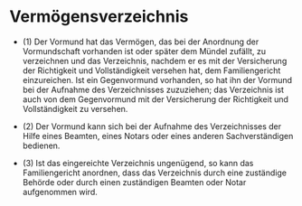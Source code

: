 # Vermögensverzeichnis

- (1) Der Vormund hat das Vermögen, das bei der Anordnung der Vormundschaft vorhanden ist oder später dem Mündel zufällt, zu verzeichnen und das Verzeichnis, nachdem er es mit der Versicherung der Richtigkeit und Vollständigkeit versehen hat, dem Familiengericht einzureichen. Ist ein Gegenvormund vorhanden, so hat ihn der Vormund bei der Aufnahme des Verzeichnisses zuzuziehen; das Verzeichnis ist auch von dem Gegenvormund mit der Versicherung der Richtigkeit und Vollständigkeit zu versehen.

- (2) Der Vormund kann sich bei der Aufnahme des Verzeichnisses der Hilfe eines Beamten, eines Notars oder eines anderen Sachverständigen bedienen.

- (3) Ist das eingereichte Verzeichnis ungenügend, so kann das Familiengericht anordnen, dass das Verzeichnis durch eine zuständige Behörde oder durch einen zuständigen Beamten oder Notar aufgenommen wird.

